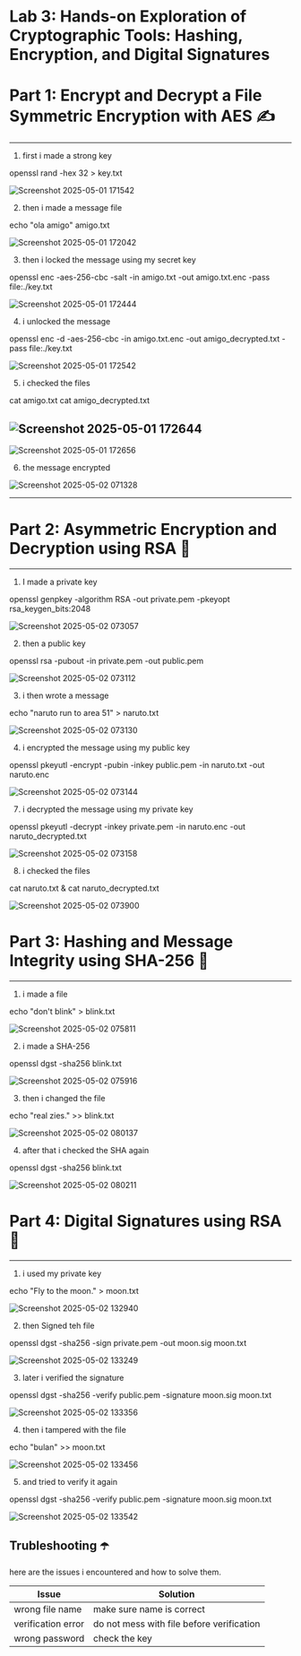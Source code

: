 # Lab 3: Hands-on Exploration of Cryptographic Tools: Hashing, Encryption, and Digital Signatures

# Part 1: Encrypt and Decrypt a File Symmetric Encryption with AES ✍️
---

1. first i made a strong key

openssl rand -hex 32 > key.txt

![Screenshot 2025-05-01 171542](https://github.com/user-attachments/assets/51f16934-5df4-4544-93f9-705fbc55d36a)

2. then i made a message file

echo "ola amigo" amigo.txt

![Screenshot 2025-05-01 172042](https://github.com/user-attachments/assets/c9241de0-5170-4ad1-b14f-8007a1c70349)

3. then i locked the message using my secret key

openssl enc -aes-256-cbc -salt -in amigo.txt -out amigo.txt.enc -pass file:./key.txt

![Screenshot 2025-05-01 172444](https://github.com/user-attachments/assets/2eccbdfe-5b60-400c-bbcb-9037da2bf334)

4. i unlocked the message

openssl enc -d -aes-256-cbc -in amigo.txt.enc -out amigo_decrypted.txt -pass file:./key.txt

![Screenshot 2025-05-01 172542](https://github.com/user-attachments/assets/324dff10-a889-4f41-86f3-b046218a7e5d)

5. i checked the files

cat amigo.txt
cat amigo_decrypted.txt

![Screenshot 2025-05-01 172644](https://github.com/user-attachments/assets/23ec88ad-144b-4c00-9c97-4ece5211c5d1)
---
![Screenshot 2025-05-01 172656](https://github.com/user-attachments/assets/71133760-9af0-40ae-8f1e-c541528bdb4d)

6. the message encrypted

![Screenshot 2025-05-02 071328](https://github.com/user-attachments/assets/6776bc5a-475c-4a97-b7d7-18c122bafd49)

---

# Part 2: Asymmetric Encryption and Decryption using RSA 👻
---

1. I made a private key

openssl genpkey -algorithm RSA -out private.pem -pkeyopt rsa_keygen_bits:2048

![Screenshot 2025-05-02 073057](https://github.com/user-attachments/assets/04942644-46bc-46c8-b6cc-655a0ae8eedf)

2. then a public key

openssl rsa -pubout -in private.pem -out public.pem

![Screenshot 2025-05-02 073112](https://github.com/user-attachments/assets/65d25c39-0b99-4ca0-9659-a55d92009af3)

3. i then wrote a message

echo "naruto run to area 51" > naruto.txt

![Screenshot 2025-05-02 073130](https://github.com/user-attachments/assets/67252da1-deb1-4152-99da-3e42004bcfef)

4. i encrypted the message using my public key

openssl pkeyutl -encrypt -pubin -inkey public.pem -in naruto.txt -out naruto.enc

![Screenshot 2025-05-02 073144](https://github.com/user-attachments/assets/ba9a8774-92cf-4657-9124-346738eeb7b8)

7. i decrypted the message using my private key

openssl pkeyutl -decrypt -inkey private.pem -in naruto.enc -out naruto_decrypted.txt

![Screenshot 2025-05-02 073158](https://github.com/user-attachments/assets/f1ed49de-38c6-42bc-9691-d0f0f2c88f89)

8. i checked the files

cat naruto.txt & cat naruto_decrypted.txt

![Screenshot 2025-05-02 073900](https://github.com/user-attachments/assets/a476bbf7-f916-4569-9a58-9dbf03699d87)

# Part 3: Hashing and Message Integrity using SHA-256 🍇
---

1. i made a file

echo "don't blink" > blink.txt 

![Screenshot 2025-05-02 075811](https://github.com/user-attachments/assets/9df4aaa8-02a6-479b-8fd1-f7c2934ac34a)

2. i made a SHA-256

openssl dgst -sha256 blink.txt  

![Screenshot 2025-05-02 075916](https://github.com/user-attachments/assets/436fdbd3-df72-47f7-bc1e-d582c49b04a3)

3. then i changed the file

echo "real zies." >> blink.txt

![Screenshot 2025-05-02 080137](https://github.com/user-attachments/assets/4ffe557a-4599-49df-8d16-763eace6e0f2)

4. after that i checked the SHA again

openssl dgst -sha256 blink.txt

![Screenshot 2025-05-02 080211](https://github.com/user-attachments/assets/048ef96c-f543-464c-91c4-4039559715e7)

# Part 4: Digital Signatures using RSA 🍔
---

1. i used my private key

echo "Fly to the moon." > moon.txt     

![Screenshot 2025-05-02 132940](https://github.com/user-attachments/assets/98c50754-524a-4399-880f-a6ec4ae56a35)

2. then Signed teh file

openssl dgst -sha256 -sign private.pem -out moon.sig moon.txt

![Screenshot 2025-05-02 133249](https://github.com/user-attachments/assets/ad85809f-543c-40a4-bb1f-082ccffae02e)

3. later i verified the signature

openssl dgst -sha256 -verify public.pem -signature moon.sig moon.txt 

![Screenshot 2025-05-02 133356](https://github.com/user-attachments/assets/60a238c2-7c93-43d6-b0e0-dfc7f0fa81d0)

4. then i tampered with the file

echo "bulan" >> moon.txt

![Screenshot 2025-05-02 133456](https://github.com/user-attachments/assets/0aee9acd-50a0-437f-bb4e-801c8f0be941)

5. and tried to verify it again

openssl dgst -sha256 -verify public.pem -signature moon.sig moon.txt

![Screenshot 2025-05-02 133542](https://github.com/user-attachments/assets/87b5dc13-567c-4bc1-90e1-2368517f5afe)

## Trubleshooting ☂️

here are the issues i encountered and how to solve them.

| Issue                  | Solution                                    |
|------------------------|---------------------------------------------|
| wrong file name        | make sure name is correct                   |
| verification error     | do not mess with file before verification   |
| wrong password         | check the key                               |

